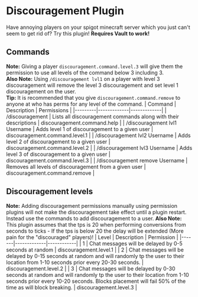 # Discouragement Plugin
Have annoying players on your spigot minecraft server which you just can't seem to get rid of? Try this plugin!
**Requires Vault to work!**

## Commands
**Note:** Giving a player `discouragement.command.level.3` will give them the permission to use all levels of the command below 3 including 3.  
**Also Note:** Using `/discouragement lvl1` on a player with level 3 discouragement will remove the level 3 discouragement and set level 1 discouragement on the user.  
**Tip:** It is recommended that you give `discouragement.command.remove` to anyone at who has perms for any level of the command.
| Command | Description | Permissions |
|---------|-------------|-------------|
| /discouragement | Lists all discouragement commands along with their descriptions | discouragement.command.help |
| /discouragement lvl1 Username | Adds level 1 of discouragement to a given user | discouragement.command.level.1 |
| /discouragement lvl2 Username | Adds level 2 of discouragement to a given user | discouragement.command.level.2 |
| /discouragement lvl3 Username | Adds level 3 of discouragement to a given user | discouragement.command.level.3 |
| /discouragement remove Username | Removes all levels of discouragement from a given user | discouragement.command.remove |

## Discouragement levels
**Note:** Adding discouragement permissions manually using permission plugins will not make the discouragement take effect until a plugin restart. Instead use the commands to add discouragement to a user.
**Also Note:** This plugin assumes that the tps is 20 when performing conversions from seconds to ticks - If the tps is below 20 the delay will be extended (More pain for the "discouraged" players)!
| Level | Description | Permission |
|-------|-------------|------------|
| 1 | Chat messages will be delayed by 0-5 seconds at random | discouragement.level.1 |
| 2 | Chat messages will be delayed by 0-15 seconds at random and will randomly tp the user to their location from 1-10 seconds prior every 20-30 seconds. | discouragement.level.2 |
| 3 | Chat messages will be delayed by 0-30 seconds at random and will randomly tp the user to their location from 1-10 seconds prior every 10-20 seconds. Blocks placement will fail 50% of the time as will block breaking. | discouragement.level.3 |